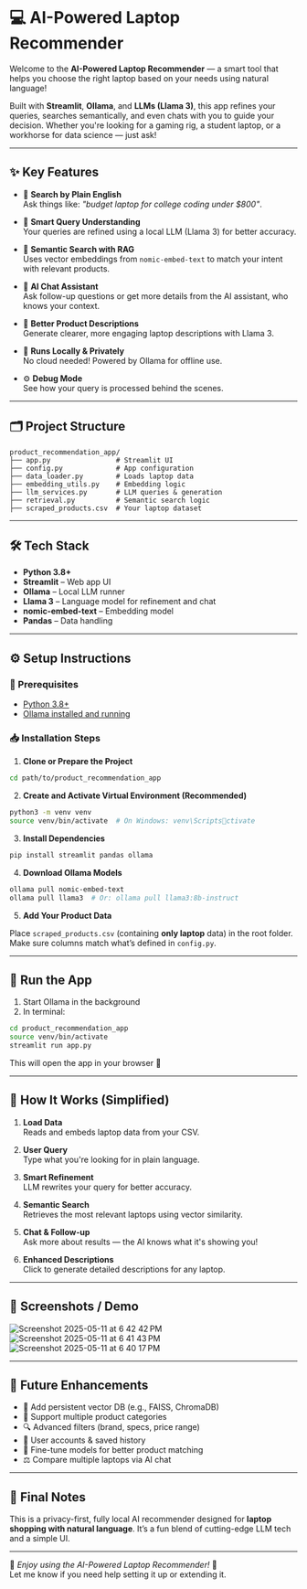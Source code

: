 # 💻 AI-Powered Laptop Recommender

Welcome to the **AI-Powered Laptop Recommender** — a smart tool that helps you choose the right laptop based on your needs using natural language!

Built with **Streamlit**, **Ollama**, and **LLMs (Llama 3)**, this app refines your queries, searches semantically, and even chats with you to guide your decision. Whether you're looking for a gaming rig, a student laptop, or a workhorse for data science — just ask!

---

## ✨ Key Features

- 🔎 **Search by Plain English**  
  Ask things like: *"budget laptop for college coding under $800"*.

- 🧠 **Smart Query Understanding**  
  Your queries are refined using a local LLM (Llama 3) for better accuracy.

- 🔗 **Semantic Search with RAG**  
  Uses vector embeddings from `nomic-embed-text` to match your intent with relevant products.

- 💬 **AI Chat Assistant**  
  Ask follow-up questions or get more details from the AI assistant, who knows your context.

- 📝 **Better Product Descriptions**  
  Generate clearer, more engaging laptop descriptions with Llama 3.

- 🔐 **Runs Locally & Privately**  
  No cloud needed! Powered by Ollama for offline use.

- ⚙️ **Debug Mode**  
  See how your query is processed behind the scenes.

---

## 🗂️ Project Structure

```
product_recommendation_app/
├── app.py                # Streamlit UI
├── config.py             # App configuration
├── data_loader.py        # Loads laptop data
├── embedding_utils.py    # Embedding logic
├── llm_services.py       # LLM queries & generation
├── retrieval.py          # Semantic search logic
├── scraped_products.csv  # Your laptop dataset
```

---

## 🛠️ Tech Stack

- **Python 3.8+**
- **Streamlit** – Web app UI
- **Ollama** – Local LLM runner
- **Llama 3** – Language model for refinement and chat
- **nomic-embed-text** – Embedding model
- **Pandas** – Data handling

---

## ⚙️ Setup Instructions

### 🔧 Prerequisites
- [Python 3.8+](https://www.python.org/downloads/)
- [Ollama installed and running](https://ollama.com)

### 📥 Installation Steps

1. **Clone or Prepare the Project**

```bash
cd path/to/product_recommendation_app
```

2. **Create and Activate Virtual Environment (Recommended)**

```bash
python3 -m venv venv
source venv/bin/activate  # On Windows: venv\Scriptsctivate
```

3. **Install Dependencies**

```bash
pip install streamlit pandas ollama
```

4. **Download Ollama Models**

```bash
ollama pull nomic-embed-text
ollama pull llama3  # Or: ollama pull llama3:8b-instruct
```

5. **Add Your Product Data**

Place `scraped_products.csv` (containing **only laptop** data) in the root folder. Make sure columns match what’s defined in `config.py`.

---

## 🚀 Run the App

1. Start Ollama in the background  
2. In terminal:

```bash
cd product_recommendation_app
source venv/bin/activate
streamlit run app.py
```

This will open the app in your browser 🎉

---

## 🔁 How It Works (Simplified)

1. **Load Data**  
   Reads and embeds laptop data from your CSV.

2. **User Query**  
   Type what you're looking for in plain language.

3. **Smart Refinement**  
   LLM rewrites your query for better accuracy.

4. **Semantic Search**  
   Retrieves the most relevant laptops using vector similarity.

5. **Chat & Follow-up**  
   Ask more about results — the AI knows what it's showing you!

6. **Enhanced Descriptions**  
   Click to generate detailed descriptions for any laptop.

---

## 📸 Screenshots / Demo

![Screenshot 2025-05-11 at 6 42 42 PM](https://github.com/user-attachments/assets/ee083ded-ae4a-4f50-96ce-8d196edba5a9)
![Screenshot 2025-05-11 at 6 41 43 PM](https://github.com/user-attachments/assets/f94488af-eb0e-45a8-8eeb-22f2aa32076d)
![Screenshot 2025-05-11 at 6 40 17 PM](https://github.com/user-attachments/assets/6e8e4b27-a89a-49c4-99f0-4c3645493174)




---

## 🚧 Future Enhancements

- 🧠 Add persistent vector DB (e.g., FAISS, ChromaDB)
- 🛒 Support multiple product categories
- 🔍 Advanced filters (brand, specs, price range)
- 👤 User accounts & saved history
- 🧪 Fine-tune models for better product matching
- ⚖️ Compare multiple laptops via AI chat

---

## 🙌 Final Notes

This is a privacy-first, fully local AI recommender designed for **laptop shopping with natural language**. It’s a fun blend of cutting-edge LLM tech and a simple UI.

---

🧠 *Enjoy using the AI-Powered Laptop Recommender!* 💬  
Let me know if you need help setting it up or extending it.

